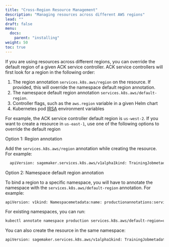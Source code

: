 ```yaml
---
title: "Cross-Region Resource Management"
description: "Managing resources across different AWS regions"
lead: ""
draft: false
menu: 
  docs:
    parent: "installing"
weight: 50
toc: true
---
```


If you are using resources across different regions, you can override the default region of a given ACK service controller. ACK service controllers will first look for a region in the following order:

  1. The region annotation `services.k8s.aws/region` on the resource. If provided, this will override the namespace default region annotation.
  2. The namespace default region annotation `services.k8s.aws/default-region`.
  3. Controller flags, such as the `aws.region` variable in a given Helm chart
  4. Kubernetes pod [IRSA](https://aws-controllers-k8s.github.io/community/docs/user-docs/irsa/) environment variables

For example, the ACK service controller default region is `us-west-2`. If you want to create a resource in `us-east-1`, use one of the following options to override the default region

Option 1: Region annotation

Add the `services.k8s.aws/region` annotation while creating the resource. For example:

```bash
  apiVersion: sagemaker.services.k8s.aws/v1alpha1kind: TrainingJobmetadata:name: ack-sample-tainingjobannotations:services.k8s.aws/region: us-east-1spec:trainingJobName: ack-sample-tainingjobroleARN: <sagemaker_execution_role_arn>...
```

Option 2: Namespace default region annotation

To bind a region to a specific namespace, you will have to annotate the namespace with the `services.k8s.aws/default-region` annotation. For example:

```bash
apiVersion: v1kind: Namespacemetadata:name: productionannotations:services.k8s.aws/default-region: us-east-1
```

For existing namespaces, you can run:

```bash
kubectl annotate namespace production services.k8s.aws/default-region=us-east-1
```

You can also create the resource in the same namespace:

```bash
apiVersion: sagemaker.services.k8s.aws/v1alpha1kind: TrainingJobmetadata:name: ack-sample-trainingjobnamespace: productionspec:trainingJobName: ack-sample-trainingjobroleARN: <sagemaker_execution_role_arn>...
```